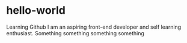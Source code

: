 # hello-world
Learning Github
I am an aspiring front-end developer and self learning enthusiast.
Something something something something
